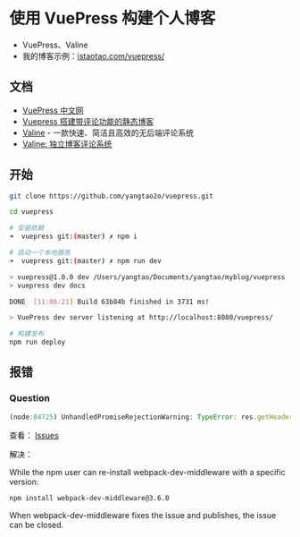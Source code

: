 # 使用 VuePress 构建个人博客

- VuePress、Valine
- 我的博客示例：[istaotao.com/vuepress/](https://istaotao.com/vuepress/)

## 文档

- [VuePress 中文网](http://caibaojian.com/vuepress/)
- [Vuepress 搭建带评论功能的静态博客](https://www.vue-js.com/topic/5bf04edcfffaa30f33091dde)
- [Valine](https://valine.js.org/) - 一款快速、简洁且高效的无后端评论系统
- [Valine: 独立博客评论系统](https://deserts.io/diy-a-comment-system/)

## 开始

```bash
git clone https://github.com/yangtao2o/vuepress.git

cd vuepress

# 安装依赖
➜  vuepress git:(master) ✗ npm i

# 启动一个本地服务
➜  vuepress git:(master) ✗ npm run dev

> vuepress@1.0.0 dev /Users/yangtao/Documents/yangtao/myblog/vuepress
> vuepress dev docs

DONE  [11:06:21] Build 63b84b finished in 3731 ms!

> VuePress dev server listening at http://localhost:8080/vuepress/

# 构建发布
npm run deploy
```

## 报错

### Question

```js
(node:84725) UnhandledPromiseRejectionWarning: TypeError: res.getHeader is not a function
```

查看： [Issues](https://github.com/vuejs/vuepress/issues/1417)

解决：

While the npm user can re-install webpack-dev-middleware with a specific version:

```bash
npm install webpack-dev-middleware@3.6.0
```

When webpack-dev-middleware fixes the issue and publishes, the issue can be closed.
